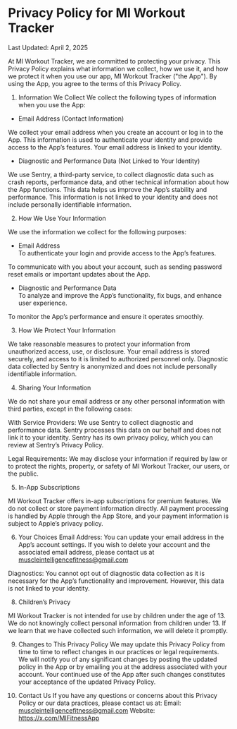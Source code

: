 # Privacy Policy for MI Workout Tracker

Last Updated: April 2, 2025

At MI Workout Tracker, we are committed to protecting your privacy. This Privacy Policy explains what information we collect, how we use it, and how we protect it when you use our app, MI Workout Tracker ("the App"). By using the App, you agree to the terms of this Privacy Policy.

1. Information We Collect
We collect the following types of information when you use the App:

- Email Address (Contact Information)
  
We collect your email address when you create an account or log in to the App. This information is used to authenticate your identity and provide access to the App’s features. Your email address is linked to your identity.

- Diagnostic and Performance Data (Not Linked to Your Identity)

We use Sentry, a third-party service, to collect diagnostic data such as crash reports, performance data, and other technical information about how the App functions. This data helps us improve the App’s stability and performance. This information is not linked to your identity and does not include personally identifiable information.

2. How We Use Your Information

We use the information we collect for the following purposes:

- Email Address  
To authenticate your login and provide access to the App’s features.  

To communicate with you about your account, such as sending password reset emails or important updates about the App.

- Diagnostic and Performance Data  
To analyze and improve the App’s functionality, fix bugs, and enhance user experience.  

To monitor the App’s performance and ensure it operates smoothly.

3. How We Protect Your Information
   
We take reasonable measures to protect your information from unauthorized access, use, or disclosure. Your email address is stored securely, and access to it is limited to authorized personnel only. Diagnostic data collected by Sentry is anonymized and does not include personally identifiable information.

4. Sharing Your Information

We do not share your email address or any other personal information with third parties, except in the following cases:

With Service Providers: We use Sentry to collect diagnostic and performance data. Sentry processes this data on our behalf and does not link it to your identity. Sentry has its own privacy policy, which you can review at Sentry’s Privacy Policy.

Legal Requirements: We may disclose your information if required by law or to protect the rights, property, or safety of MI Workout Tracker, our users, or the public.

5. In-App Subscriptions

MI Workout Tracker offers in-app subscriptions for premium features. We do not collect or store payment information directly. All payment processing is handled by Apple through the App Store, and your payment information is subject to Apple’s privacy policy.

6. Your Choices
Email Address: You can update your email address in the App’s account settings. If you wish to delete your account and the associated email address, please contact us at muscleintelligencefitness@gmail.com

Diagnostics: You cannot opt out of diagnostic data collection as it is necessary for the App’s functionality and improvement. However, this data is not linked to your identity.

8. Children’s Privacy

MI Workout Tracker is not intended for use by children under the age of 13. We do not knowingly collect personal information from children under 13. If we learn that we have collected such information, we will delete it promptly.

9. Changes to This Privacy Policy
We may update this Privacy Policy from time to time to reflect changes in our practices or legal requirements. We will notify you of any significant changes by posting the updated policy in the App or by emailing you at the address associated with your account. Your continued use of the App after such changes constitutes your acceptance of the updated Privacy Policy.

10. Contact Us
If you have any questions or concerns about this Privacy Policy or our data practices, please contact us at:
Email: muscleintelligencefitness@gmail.com
Website: https://x.com/MIFitnessApp

